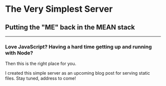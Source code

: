 # The Very Simplest Server

## Putting the "ME" back in the MEAN stack

* * *

### Love JavaScript? Having a hard time getting up and running with Node?

Then this is the right place for you.

I created this simple server as an upcoming blog post for serving static files. Stay tuned, address to come!